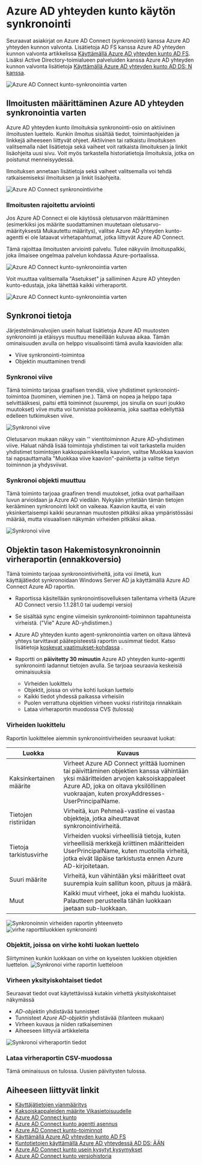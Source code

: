 
<properties
    pageTitle="Käyttämällä Azure AD yhteyden kunto synkronoinnin | Microsoft Azure"
    description="Tämä on Azure AD yhteyden kunto-sivulla, jotka käsittelevät seurannassa Azure AD Connect Synkronoi."
    services="active-directory"
    documentationCenter=""
    authors="karavar"
    manager="samueld"
    editor="curtand"/>

<tags
    ms.service="active-directory"
    ms.workload="identity"
    ms.tgt_pltfrm="na"
    ms.devlang="na"
    ms.topic="get-started-article"
    ms.date="10/18/2016"
    ms.author="vakarand"/>

# <a name="using-azure-ad-connect-health-for-sync"></a>Azure AD yhteyden kunto käytön synkronointi
Seuraavat asiakirjat on Azure AD Connect (synkronointi) kanssa Azure AD yhteyden kunnon valvonta.  Lisätietoja AD FS kanssa Azure AD yhteyden kunnon valvonta artikkelissa [Käyttämällä Azure AD yhteyden kunto AD FS](active-directory-aadconnect-health-adfs.md). Lisäksi Active Directory-toimialueen palveluiden kanssa Azure AD yhteyden kunnon valvonta lisätietoja [Käyttämällä Azure AD yhteyden kunto AD DS: N kanssa](active-directory-aadconnect-health-adds.md).

![Azure AD Connect kunto-synkronointia varten](./media/active-directory-aadconnect-health-sync/sync-blade.png)

## <a name="alerts-for-azure-ad-connect-health-for-sync"></a>Ilmoitusten määrittäminen Azure AD yhteyden synkronointia varten
Azure AD yhteyden kunto ilmoituksia synkronointi-osio on aktiivinen ilmoitusten luettelo. Kunkin ilmoitus sisältää tiedot, toimintaohjeiden ja linkkejä aiheeseen liittyvät ohjeet. Aktiivinen tai ratkaistu ilmoituksen valitsemalla näet lisätietoja sekä vaiheet voit ratkaista ilmoituksen ja linkit lisäohjeita uusi sivu. Voit myös tarkastella historiatietoja ilmoituksia, jotka on poistunut menneisyydessä.

Ilmoituksen annetaan lisätietoja sekä vaiheet valitsemalla voi tehdä ratkaisemiseksi ilmoituksen ja linkit lisäohjeita.

![Azure AD Connect synkronointivirhe](./media/active-directory-aadconnect-health-sync/alert.png)

### <a name="limited-evaluation-of-alerts"></a>Ilmoitusten rajoitettu arviointi
Jos Azure AD Connect ei ole käytössä oletusarvon määrittäminen (esimerkiksi jos määrite suodattaminen muutetaan oletusarvo-määrityksestä Mukautettu määritys), valitse Azure AD yhteyden kunto-agentti ei ole lataavat virhetapahtumat, jotka liittyvät Azure AD Connect.

Tämä rajoittaa ilmoitusten arviointi palvelu. Tulee näkyviin ilmoituspalkki, joka ilmaisee ongelmaa palvelun kohdassa Azure-portaalissa.

![Azure AD Connect kunto-synkronointia varten](./media/active-directory-aadconnect-health-sync/banner.png)

Voit muuttaa valitsemalla "Asetukset" ja salliminen Azure AD yhteyden kunto-edustaja, joka lähettää kaikki virheraportit.

![Azure AD Connect kunto-synkronointia varten](./media/active-directory-aadconnect-health-sync/banner2.png)

## <a name="sync-insight"></a>Synkronoi tietoja
Järjestelmänvalvojien usein haluat lisätietoja Azure AD muutosten synkronointi ja etäisyys muuttuu meneillään kuluvaa aikaa. Tämän ominaisuuden avulla on helppo visualisointi tämä avulla kaavioiden alla:   

- Viive synkronointi-toimintoa
- Objektin muuttaminen trendi

### <a name="sync-latency"></a>Synkronoi viive
Tämä toiminto tarjoaa graafisen trendiä, viive yhdistimet synkronointi-toimintoa (tuominen, vieminen jne.).  Tämä on nopea ja helppo tapa selvittääksesi, paitsi että toiminnot (suurempi, jos sinulla on suuri joukko muutokset) viive mutta voi tunnistaa poikkeamia, joka saattaa edellyttää edelleen tutkimuksen viive.

![Synkronoi viive](./media/active-directory-aadconnect-health-sync/synclatency02.png)

Oletusarvon mukaan näkyy vain '' vientitoiminnon Azure AD-yhdistimen viive.  Haluat nähdä lisää toimintoja yhdistimen tai voit tarkastella muiden yhdistimet toimintojen kakkospainikkeella kaavion, valitse Muokkaa kaavion tai napsauttamalla "Muokkaa viive kaavion"-painiketta ja valitse tietyn toiminnon ja yhdysviivat.

### <a name="sync-object-changes"></a>Synkronoi objekti muuttuu
Tämä toiminto tarjoaa graafinen trendi muutokset, jotka ovat parhaillaan luvun arvioidaan ja Azure AD viedään.  Nykyään yritetään tämän tietojen kerääminen synkronointi lokit on vaikeaa.  Kaavion kautta, ei vain yksinkertaisempi kaikki seurannan muutosten pitkäksi aikaa ympäristössäsi määrää, mutta visuaalisen näkymän virheiden pitkäksi aikaa.

![Synkronoi viive](./media/active-directory-aadconnect-health-sync/syncobjectchanges02.png)

## <a name="object-level-synchronization-error-report-preview"></a>Objektin tason Hakemistosynkronoinnin virheraportin (ennakkoversio)
Tämä toiminto tarjoaa synkronointivirheitä, joita voi ilmetä, kun käyttäjätiedot synkronoidaan Windows Server AD ja käyttämällä Azure AD Connect Azure AD raportin.

- Raportissa käsitellään synkronointisovelluksen tallentama virheitä (Azure AD Connect versio 1.1.281.0 tai uudempi versio)
- Se sisältää sync engine viimeisin synkronointi-toiminnon tapahtuneista virheistä. ("Vie" Azure AD-yhdistimen.)
- Azure AD yhteyden kunto agent-synkronointia varten on oltava lähtevä yhteys tarvittavat päätepisteestä raportin uusimmat tiedot. Katso lisätietoja [koskevat vaatimukset-kohdassa](active-directory-aadconnect-health-agent-install.md#Requirements) .
- Raportti on **päivitetty 30 minuutin** Azure AD yhteyden kunto-agentti synkronointi ladannut tietojen avulla.
Se tarjoaa seuraavia keskeisiä ominaisuuksia

    - Virheiden luokittelu
    - Objektit, joissa on virhe kohti luokan luettelo
    - Kaikki tiedot yhdessä paikassa virheisiin
    - Puolen verrattuna objektien virheen vuoksi ristiriitoja rinnakkain
    - Lataa virheraportin muodossa CVS (tulossa)

### <a name="categorization-of-errors"></a>Virheiden luokittelu
Raportin luokittelee aiemmin synkronointivirheiden seuraavat luokat:

| Luokka | Kuvaus |
| -------------- | ----------- |
| Kaksinkertainen määrite | Virheet Azure AD Connect yrittää luominen tai päivittäminen objektien kanssa vähintään yksi määritteiden arvojen kaksoiskappaleet Azure AD, joka on oltava yksilöllinen vuokraajan, kuten proxyAddresses-UserPrincipalName. |
| Tietojen ristiriidan | Virheitä, kun Pehmeä-vastine ei vastaa objekteja, jotka aiheuttavat synkronointivirheitä. |
| Tietoja tarkistusvirhe | Virheiden vuoksi virheellisiä tietoja, kuten virheellisiä merkkejä kriittinen määritteiden UserPrincipalName, kuten muotoilla virheitä, jotka eivät läpäise tarkistusta ennen Azure AD-kirjoitetaan.|
| Suuri määrite | Virheitä, kun vähintään yksi määritteet ovat suurempia kuin sallitun koon, pituus ja määrä.|
| Muut | Kaikki muut virheet, joka ei mahdu luokista. Palautteen perusteella tähän luokkaan jaetaan sub-luokkaan.

![Synkronoinnin virheiden raportin yhteenveto](./media/active-directory-aadconnect-health-sync/errorreport01.png)
![virhe raporttiluokkien synkronointi](./media/active-directory-aadconnect-health-sync/errorreport02.png)

### <a name="list-of-objects-with-error-per-category"></a>Objektit, joissa on virhe kohti luokan luettelo
Siirtyminen kunkin luokkaan on virhe on kyseisten luokkien objektien luettelon.
![Synkronoi virhe raportin luetteloon](./media/active-directory-aadconnect-health-sync/errorreport03.png)

### <a name="error-details"></a>Virheen yksityiskohtaiset tiedot
Seuraavat tiedot ovat käytettävissä kutakin virhettä yksityiskohtaiset näkymässä

- *AD-objektin* yhdistävää tunnisteet
- Tunnisteet *Azure AD-objektin* yhdistävää (tilanteen mukaan)
- Virheen kuvaus ja niiden ratkaiseminen
- Aiheeseen liittyviä artikkeleita

![Synkronoi virheraportin tiedot](./media/active-directory-aadconnect-health-sync/errorreport04.png)

### <a name="download-the-error-report-as-csv"></a>Lataa virheraportin CSV-muodossa
Tämä ominaisuus on tulossa. Uusien päivitysten tulossa.



## <a name="related-links"></a>Aiheeseen liittyvät linkit
* [Käyttäjätietojen vianmääritys](active-directory-aadconnect-troubleshoot-sync-errors.md)
* [Kaksoiskappaleiden määrite Vikasietoisuudelle](active-directory-aadconnectsyncservice-duplicate-attribute-resiliency.md)
* [Azure AD Connect kunto](active-directory-aadconnect-health.md)
* [Azure AD Connect kunto agentti asennus](active-directory-aadconnect-health-agent-install.md)
* [Azure AD Connect kunto-toiminnot](active-directory-aadconnect-health-operations.md)
* [Käyttämällä Azure AD yhteyden kunto AD FS](active-directory-aadconnect-health-adfs.md)
* [Kuntotietojen käyttämällä Azure AD yhteydessä AD DS: ÄÄN](active-directory-aadconnect-health-adds.md)
* [Azure AD Connect kunto usein kysytyt kysymykset](active-directory-aadconnect-health-faq.md)
* [Azure AD Connect kunto versiohistoria](active-directory-aadconnect-health-version-history.md)
